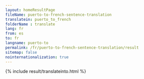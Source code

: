 ```yaml
---
layout: homeResultPage
fileName: puerto-to-french-sentence-translation
translatein: puerto_to_french
folderName : translate
lang: fr
from: es
to: fr
langname: puerto-to
permalink: /fr/puerto-to-french-sentence-translation/result
sitemap: false
nointernationalization: true
---
```

{% include result/translateinto.html %}

<script src="/js/result/translation.js" data-foldername="{{page.folderName}}" data-lang="{{page.lang}}"></script>
